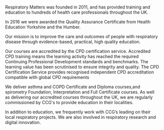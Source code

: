 Respiratory Matters was founded in 2011, and has provided training and education to hundreds of health care professionals throughout the UK.

In 2016 we were awarded the Quality Assurance Certificate from Health Education Yorkshire and the Humber.

Our mission is to improve the care and outcomes of people with respiratory disease through  evidence-based, practical, high quality education. 

Our courses are accredited by the CPD certification service. Accredited CPD training means the learning activity has reached the required Continuing Professional Development standards and benchmarks. The learning value has been scrutinised to ensure integrity and quality. The CPD Certification Service provides recognised independent CPD accreditation compatible with global CPD requirements

We deliver asthma and COPD Certificate and Diploma courses,and spirometry Foundation, Interpretation and Full Certificate courses. As well as delivering our accredited courses throughout the UK, we are regularly commissioned by CCG's to provide education in their localities.

In addition to education, we frequently work with CCG’s leading on their local respiratory projects. We are also involved in respiratory research and digital innovation.
